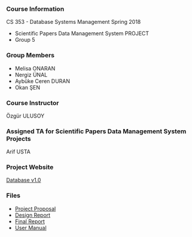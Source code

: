 ### Course Information
CS 353 - Database Systems Management Spring 2018
- Scientific Papers Data Management System PROJECT
- Group 5

### Group Members
- Melisa ONARAN
- Nergiz ÜNAL
- Aybüke Ceren DURAN
- Okan ŞEN

### Course Instructor
Özgür ULUSOY

### Assigned TA for Scientific Papers Data Management System Projects
Arif USTA

### Project Website
[Database v1.0](https://mellonaran.github.io/)

### Files
- [Project Proposal](https://drive.google.com/drive/u/0/folders/1bFOV7qkgdRzkzeArFQ_Pjm_y3dFFfn_V)
- [Design Report](https://drive.google.com/drive/u/0/folders/1gMv0q_GMR2y7WjjWaHjBhUvOr0ULbKV3)
- [Final Report](https://drive.google.com/drive/u/0/folders/147bk3rpqh5es0uB5KRB4R7QtWEvw_xWv)
- [User Manual](https://drive.google.com/drive/u/0/folders/1UPV6L9Ohsi-Z94lTUifWbZxIe2AWimMp)
